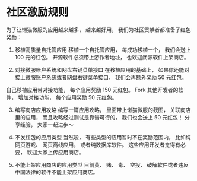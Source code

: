 # 社区激励规则
为了让懒猫微服的应用越来越多， 越来越好用， 我们为社区贡献者都准备了红包奖励：

1. 移植高质量自托管应用
移植一个自托管应用， 每成功移植一个， 我们会送上 100 元的红包。
开源软件必须带上游作者地址， 也欢迎闭源软件上架商店。

2. 对接微服账户系统和网盘右键菜单接口
在移植应用的基础上， 如果你还能对接上微服账户系统或者网盘右键菜单接口， 我们会再额外奖励 50 元红包。

自己移植应用带对接功能， 每个应用奖励 150 元红包。
Fork 其他开发者的软件， 增加对接功能， 每个应用奖励 50 元红包。

3. 编写商店应用攻略
编写一篇应用攻略， 里面带上懒猫微服的截图， 关联商店里的应用， 而且攻略经过测试是靠谱可行的， 我们也会送上 50 元红包！ 分享经验， 大家一起进步～

4. 不发红包的应用类型
当然啦， 有些类型的应用暂时不在奖励范围内， 比如纯网页游戏、 网页离线应用， 或者纯数据库软件。
这些应用开发者觉得有必要， 欢迎大家上传应用商店。

5. 不能上架应用商店的应用类型
目前黄、 赌、 毒、 空投、 破解软件或者违反中国法律的软件不能上架应用商店。
